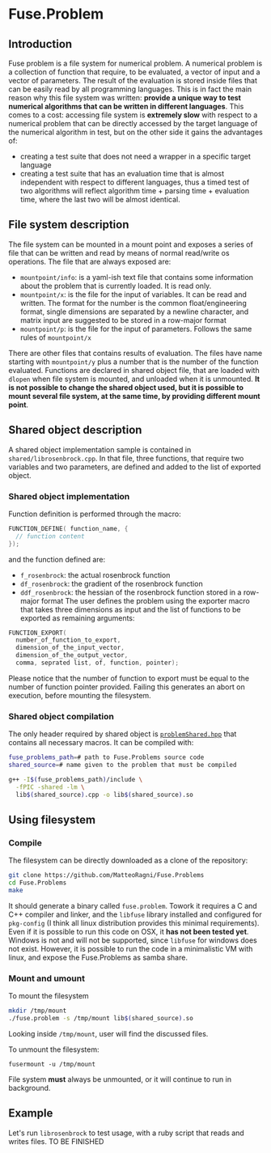 # Fuse.Problem

## Introduction

Fuse problem is a file system for numerical problem. A numerical problem is a collection of function that require, to be evaluated, a vector of input and a vector of parameters. The result of the evaluation is stored inside files that can be easily read by all programming languages. This is in fact the main reason why this file system was written: **provide a unique way to test numerical algorithms that can be written in different languages**. This comes to a cost: accessing file system is **extremely slow** with respect to a numerical problem that can be directly accessed by the target language of the numerical algorithm in test, but on the other side it gains the advantages of:

 - creating a test suite that does not need a wrapper in a specific target language
 - creating a test suite that has an evaluation time that is almost independent with respect to different languages, thus a timed test of two algorithms will reflect algorithm time + parsing time + evaluation time, where the last two will be almost identical.

## File system description

The file system can be mounted in a mount point and exposes a series of file that can be written and read by means of normal read/write os operations. The file that are always exposed are:

 - `mountpoint/info`: is a yaml-ish text file that contains some information about the problem that is currently loaded. It is read only.
 - `mountpoint/x`: is the file for the input of variables. It can be read and written. The format for the number is the common float/engineering format, single dimensions are separated by a newline character, and matrix input are suggested to be stored in a row-major format
 - `mountpoint/p`: is the file for the input of parameters. Follows the same rules of `mountpoint/x`

There are other files that contains results of evaluation. The files have name starting with `mountpoint/y` plus a number that is the number of the function evaluated. Functions are declared in shared object file, that are loaded with `dlopen` when file system is mounted, and unloaded when it is unmounted. **It is not possible to change the shared object used, but it is possible to mount several file system, at the same time, by providing different mount point**.

## Shared object description

A shared object implementation sample is contained in `shared/librosenbrock.cpp`. In that file, three functions, that require two variables and two parameters, are defined and added to the list of exported object.

### Shared object implementation

Function definition is performed through the macro:
```c++
FUNCTION_DEFINE( function_name, {
  // function content
});
```
and the function defined are:
 - `f_rosenbrock`: the actual rosenbrock function
 - `df_rosenbrock`: the gradient of the rosenbrock function
 - `ddf_rosenbrock`: the hessian of the rosenbrock function stored in a row-major format
The user defines the problem using the exporter macro that takes three dimensions as input and the list of functions to be exported as remaining arguments:
```c++
FUNCTION_EXPORT(
  number_of_function_to_export,
  dimension_of_the_input_vector,
  dimension_of_the_output_vector,
  comma, seprated list, of, function, pointer);
```
Please notice that the number of function to export must be equal to the number of function pointer provided. Failing this generates an abort on execution, before mounting the filesystem.

### Shared object compilation

The only header required by shared object is [`problemShared.hpp`](http://ragni.me/Fuse.Problems/problemShared_8hpp.html) that contains all necessary macros. It can be compiled with:
```sh
fuse_problems_path=# path to Fuse.Problems source code
shared_source=# name given to the problem that must be compiled

g++ -I$(fuse_problems_path)/include \
  -fPIC -shared -lm \
  lib$(shared_source).cpp -o lib$(shared_source).so
```

## Using filesystem

### Compile

The filesystem can be directly downloaded as a clone of the repository:
```sh
git clone https://github.com/MatteoRagni/Fuse.Problems
cd Fuse.Problems
make
```
It should generate a binary called `fuse.problem`. Towork it requires a C and C++ compiler and linker, and the `libfuse` library installed and configured for `pkg-config` (I think all linux distribution provides this minimal requirements). Even if it is possible to run this code on OSX, it **has not been tested yet**. Windows is not and will not be supported, since `libfuse` for windows does not exist. However, it is possible to run the code in a minimalistic VM with linux, and expose the Fuse.Problems as samba share.

### Mount and umount

To mount the filesystem
```sh
mkdir /tmp/mount
./fuse.problem -s /tmp/mount lib$(shared_source).so
```

Looking inside  `/tmp/mount`, user will find the discussed files.

To unmount the filesystem:
```
fusermount -u /tmp/mount
```
File system **must** always be unmounted, or it will continue to run in background.

## Example

Let's run `librosenbrock` to test usage, with a ruby script that reads and writes files.
TO BE FINISHED
